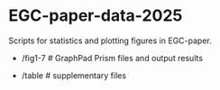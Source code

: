 # EGC-paper-data-2025

Scripts for statistics and plotting figures in EGC-paper.

+ /fig1-7 # GraphPad Prism files and output results

+ /table # supplementary files
